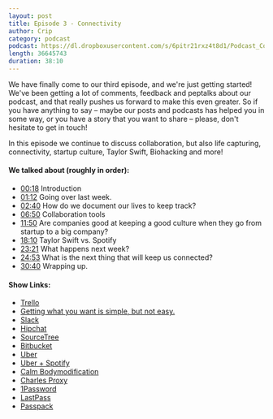 ```yaml
---
layout: post
title: Episode 3 - Connectivity
author: Crip
category: podcast
podcast: https://dl.dropboxusercontent.com/s/6pitr21rxz4t8d1/Podcast_Connectivity_241114.mp3
length: 36645743
duration: 38:10
---
```


We have finally come to our third episode, and we're just getting started! We've been getting a lot of comments, feedback and peptalks about our podcast, and that really pushes us forward to make this even greater. So if you have anything to say – maybe our posts and podcasts has helped you in some way, or you have a story that you want to share – please, don't hesitate to get in touch!

In this episode we continue to discuss collaboration, but also life capturing, connectivity, startup culture, Taylor Swift, Biohacking and more!

#### We talked about (roughly in order):

* [00:18](#t=00:18) Introduction
* [01:12](#t=01:12) Going over last week.
* [02:40](#t=02:40) How do we document our lives to keep track?
* [06:50](#t=06:50) Collaboration tools
* [11:50](#t=11:50) Are companies good at keeping a good culture when they go from startup to a big company?
* [18:10](#t=18:10) Taylor Swift vs. Spotify
* [23:21](#t=23:21) What happens next week?
* [24:53](#t=24:53) What is the next thing that will keep us connected?
* [30:40](#t=30:40) Wrapping up.

#### Show Links:

* [Trello](https://trello.com)
* [Getting what you want is simple, but not easy.](http://crip.io/getting-what-you-want/)
* [Slack](http://slack.com)
* [Hipchat](http://hipchat.com)
* [SourceTree](http://sourcetreeapp.com/)
* [Bitbucket](http://bitbucket.com/)
* [Uber](http://uber.com/)
* [Uber + Spotify](https://get.uber.com/spotify/)
* [Calm Bodymodification](http://calmbodymod.com/)
* [Charles Proxy](http://charlesproxy.com/)
* [1Password](https://agilebits.com/onepassword)
* [LastPass](https://lastpass.com/)
* [Passpack](https://passpack.com/)
